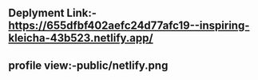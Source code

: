 ## Deplyment Link:- https://655dfbf402aefc24d77afc19--inspiring-kleicha-43b523.netlify.app/

## profile view:-public/netlify.png



